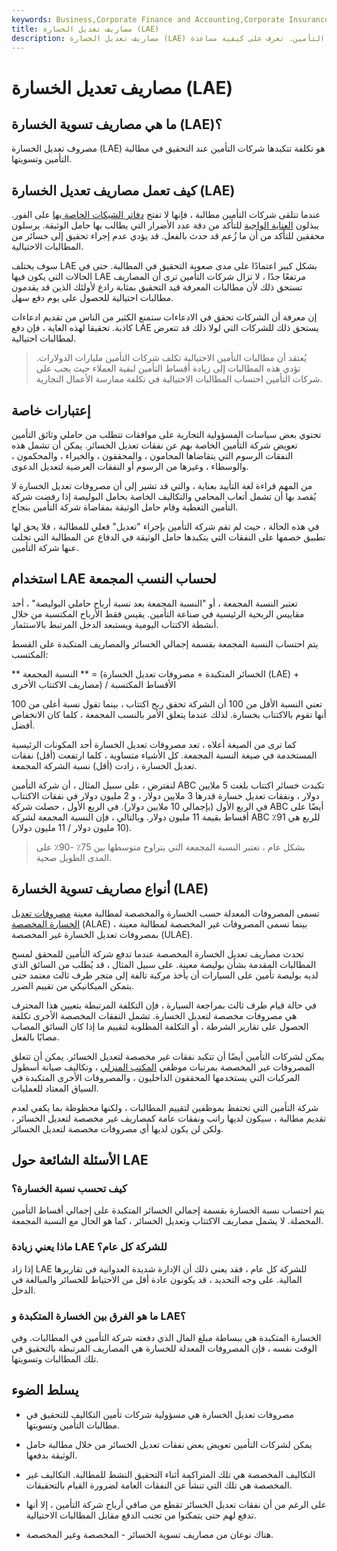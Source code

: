 ```yaml
---
keywords: Business,Corporate Finance and Accounting,Corporate Insurance
title: مصاريف تعديل الخسارة (LAE)
description: مصاريف تعديل الخسارة (LAE) هي مصروفات مرتبطة بالتحقيق في مطالبة التأمين. تعرف على كيفية مساعدة LAE في قياس ربحية الشركة.
---
```


# مصاريف تعديل الخسارة (LAE)
## ما هي مصاريف تسوية الخسارة (LAE)؟

مصروف تعديل الخسارة (LAE) هو تكلفة تتكبدها شركات التأمين عند التحقيق في مطالبة التأمين وتسويتها.

## كيف تعمل مصاريف تعديل الخسارة (LAE)

عندما تتلقى شركات التأمين مطالبة ، فإنها لا تفتح [دفاتر الشيكات الخاصة بها](/checkbook) على الفور. يبذلون [العناية الواجبة](/duediligence) للتأكد من دقة عدد الأضرار التي يطالب بها حامل الوثيقة. يرسلون محققين للتأكد من أن ما زُعم قد حدث بالفعل. قد يؤدي عدم إجراء تحقيق إلى خسائر من المطالبات الاحتيالية.

سوف يختلف LAE بشكل كبير اعتمادًا على مدى صعوبة التحقيق في المطالبة. حتى في الحالات التي يكون فيها LAE مرتفعًا جدًا ، لا تزال شركات التأمين ترى أن المصاريف تستحق ذلك لأن مطالبات المعرفة قيد التحقيق بمثابة رادع لأولئك الذين قد يقدمون مطالبات احتيالية للحصول على يوم دفع سهل.

إن معرفة أن الشركات تحقق في الادعاءات ستمنع الكثير من الناس من تقديم ادعاءات كاذبة. تحقيقا لهذه الغاية ، فإن دفع LAE يستحق ذلك للشركات التي لولا ذلك قد تتعرض لمطالبات احتيالية.

> يُعتقد أن مطالبات التأمين الاحتيالية تكلف شركات التأمين مليارات الدولارات. تؤدي هذه المطالبات إلى زيادة أقساط التأمين لبقية العملاء حيث يجب على شركات التأمين احتساب المطالبات الاحتيالية في تكلفة ممارسة الأعمال التجارية.

>

## إعتبارات خاصة

تحتوي بعض سياسات المسؤولية التجارية على موافقات تتطلب من حاملي وثائق التأمين تعويض شركة التأمين الخاصة بهم عن نفقات تعديل الخسائر. يمكن أن تشمل هذه النفقات الرسوم التي يتقاضاها المحامون ، والمحققون ، والخبراء ، والمحكمون ، والوسطاء ، وغيرها من الرسوم أو النفقات العرضية لتعديل الدعوى.

من المهم قراءة لغة التأييد بعناية ، والتي قد تشير إلى أن مصروفات تعديل الخسارة لا يُقصد بها أن تشمل أتعاب المحامي والتكاليف الخاصة بحامل البوليصة إذا رفضت شركة التأمين التغطية وقام حامل الوثيقة بمقاضاة شركة التأمين بنجاح.

في هذه الحالة ، حيث لم تقم شركة التأمين بإجراء "تعديل" فعلي للمطالبة ، فلا يحق لها تطبيق خصمها على النفقات التي يتكبدها حامل الوثيقة في الدفاع عن المطالبة التي تخلت عنها شركة التأمين.

## استخدام LAE لحساب النسب المجمعة

تعتبر النسبة المجمعة ، أو "النسبة المجمعة بعد نسبة أرباح حاملي البوليصة" ، أحد مقاييس الربحية الرئيسية في صناعة التأمين. يقيس فقط الأرباح المكتسبة من خلال أنشطة الاكتتاب اليومية ويستبعد الدخل المرتبط بالاستثمار.

يتم احتساب النسبة المجمعة بقسمة إجمالي الخسائر والمصاريف المتكبدة على القسط المكتسب:

** النسبة المجمعة ** = (الخسائر المتكبدة + مصروفات تعديل الخسارة (LAE) + مصاريف الاكتتاب الأخرى) / الأقساط المكتسبة

تعني النسبة الأقل من 100 أن الشركة تحقق ربح اكتتاب ، بينما تقول نسبة أعلى من 100 أنها تقوم بالاكتتاب بخسارة. لذلك عندما يتعلق الأمر بالنسب المجمعة ، كلما كان الانخفاض أفضل.

كما ترى من الصيغة أعلاه ، تعد مصروفات تعديل الخسارة أحد المكونات الرئيسية المستخدمة في صيغة النسبة المجمعة. كل الأشياء متساوية ، كلما ارتفعت (أقل) نفقات تعديل الخسارة ، زادت (أقل) نسبة الشركة المجمعة.

لنفترض ، على سبيل المثال ، أن شركة التأمين ABC تكبدت خسائر اكتتاب بلغت 5 ملايين دولار ، ونفقات تعديل خسارة قدرها 3 ملايين دولار ، و 2 مليون دولار في نفقات الاكتتاب في الربع الأول (بإجمالي 10 ملايين دولار). في الربع الأول ، حصلت شركة ABC أيضًا على أقساط بقيمة 11 مليون دولار. وبالتالي ، فإن النسبة المجمعة لشركة ABC للربع هي 91٪ (10 مليون دولار / 11 مليون دولار).

> بشكل عام ، تعتبر النسبة المجمعة التي يتراوح متوسطها بين 75٪ -90٪ على المدى الطويل صحية.

>

## أنواع مصاريف تسوية الخسارة (LAE)

تسمى المصروفات المعدلة حسب الخسارة والمخصصة لمطالبة معينة [مصروفات تعديل الخسارة المخصصة](/allocated-loss-adjustment-expenses-alae) (ALAE) ، بينما تسمى المصروفات غير المخصصة لمطالبة معينة بمصروفات تعديل الخسارة غير المخصصة (ULAE).

تحدث مصاريف تعديل الخسارة المخصصة عندما تدفع شركة التأمين للمحقق لمسح المطالبات المقدمة بشأن بوليصة معينة. على سبيل المثال ، قد يُطلب من السائق الذي لديه بوليصة تأمين على السيارات أن يأخذ مركبة تالفة إلى متجر طرف ثالث معتمد حتى يتمكن الميكانيكي من تقييم الضرر.

في حالة قيام طرف ثالث بمراجعة السيارة ، فإن التكلفة المرتبطة بتعيين هذا المحترف هي مصروفات مخصصة لتعديل الخسارة. تشمل النفقات المخصصة الأخرى تكلفة الحصول على تقارير الشرطة ، أو التكلفة المطلوبة لتقييم ما إذا كان السائق المصاب مصابًا بالفعل.

يمكن لشركات التأمين أيضًا أن تتكبد نفقات غير مخصصة لتعديل الخسائر. يمكن أن تتعلق المصروفات غير المخصصة بمرتبات موظفي [المكتب المنزلي](/home-office) ، وتكاليف صيانة أسطول المركبات التي يستخدمها المحققون الداخليون ، والمصروفات الأخرى المتكبدة في السياق المعتاد للعمليات.

شركة التأمين التي تحتفظ بموظفين لتقييم المطالبات ، ولكنها محظوظة بما يكفي لعدم تقديم مطالبة ، سيكون لديها راتب ونفقات عامة كمصاريف غير مخصصة لتعديل الخسائر ، ولكن لن يكون لديها أي مصروفات مخصصة لتعديل الخسائر.

## الأسئلة الشائعة حول LAE

### كيف تحسب نسبة الخسارة؟

يتم احتساب نسبة الخسارة بقسمة إجمالي الخسائر المتكبدة على إجمالي أقساط التأمين المحصلة. لا يشمل مصاريف الاكتتاب وتعديل الخسائر ، كما هو الحال مع النسبة المجمعة.

### ماذا يعني زيادة LAE للشركة كل عام؟

إذا زاد LAE للشركة كل عام ، فقد يعني ذلك أن الإدارة شديدة العدوانية في تقاريرها المالية. على وجه التحديد ، قد يكونون عادة أقل من الاحتياط للخسائر والمبالغة في الدخل.

### ما هو الفرق بين الخسارة المتكبدة و LAE؟

الخسارة المتكبدة هي ببساطة مبلغ المال الذي دفعته شركة التأمين في المطالبات. وفي الوقت نفسه ، فإن المصروفات المعدلة للخسارة هي المصاريف المرتبطة بالتحقيق في تلك المطالبات وتسويتها.

## يسلط الضوء

- مصروفات تعديل الخسارة هي مسؤولية شركات تأمين التكاليف للتحقيق في مطالبات التأمين وتسويتها.

- يمكن لشركات التأمين تعويض بعض نفقات تعديل الخسائر من خلال مطالبة حامل الوثيقة بدفعها.

- التكاليف المخصصة هي تلك المتراكمة أثناء التحقيق النشط للمطالبة. التكاليف غير المخصصة هي تلك التي تنشأ عن النفقات العامة لضرورة القيام بالتحقيقات.

- على الرغم من أن نفقات تعديل الخسائر تقطع من صافي أرباح شركة التأمين ، إلا أنها تدفع لهم حتى يتمكنوا من تجنب الدفع مقابل المطالبات الاحتيالية.

- هناك نوعان من مصاريف تسوية الخسائر - المخصصة وغير المخصصة.

